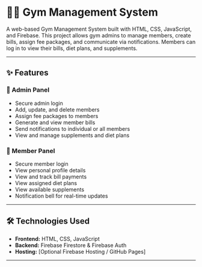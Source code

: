 # 🏋️‍♂️ Gym Management System

A web-based Gym Management System built with HTML, CSS, JavaScript, and Firebase. This project allows gym admins to manage members, create bills, assign fee packages, and communicate via notifications. Members can log in to view their bills, diet plans, and supplements.

---

## ✨ Features

### 🔐 Admin Panel
- Secure admin login
- Add, update, and delete members
- Assign fee packages to members
- Generate and view member bills
- Send notifications to individual or all members
- View and manage supplements and diet plans

### 🙋 Member Panel
- Secure member login
- View personal profile details
- View and track bill payments
- View assigned diet plans
- View available supplements
- Notification bell for real-time updates

---

## 🛠️ Technologies Used
- **Frontend:** HTML, CSS, JavaScript
- **Backend:** Firebase Firestore & Firebase Auth
- **Hosting:** [Optional Firebase Hosting / GitHub Pages]

---

